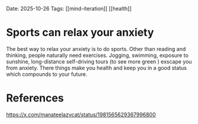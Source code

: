 Date: 2025-10-26
Tags: [[mind-iteration]] [[health]]

# Sports can relax your anxiety

The best way to relax your anxiety is to do sports.
Other than reading and thinking, people naturally need exercises.
Jogging, swimming, exposure to sunshine, long-distance self-driving tours (to see more green ) exscape you from anxiety.
There things make you health and keep you in a good status which compounds to your future.

# References
https://x.com/manateelazycat/status/1981565629367996800